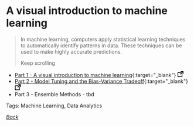 # A visual introduction to machine learning

> In machine learning, computers apply statistical learning techniques to automatically identify patterns in data. These techniques can be used to make highly accurate predictions.
>
> Keep scrolling

- [Part 1 - A visual introduction to machine learning](http://www.r2d3.us/visual-intro-to-machine-learning-part-1/){:target="_blank"} ![external redirect](../../img/ext-redir.png)
- [Part 2 - Model Tuning and the Bias-Variance Tradeoff](http://www.r2d3.us/visual-intro-to-machine-learning-part-2/){:target="_blank"} ![external redirect](../../img/ext-redir.png)
- Part 3 - Ensemble Methods - tbd

Tags: Machine Learning, Data Analytics

[_Back_](../)
